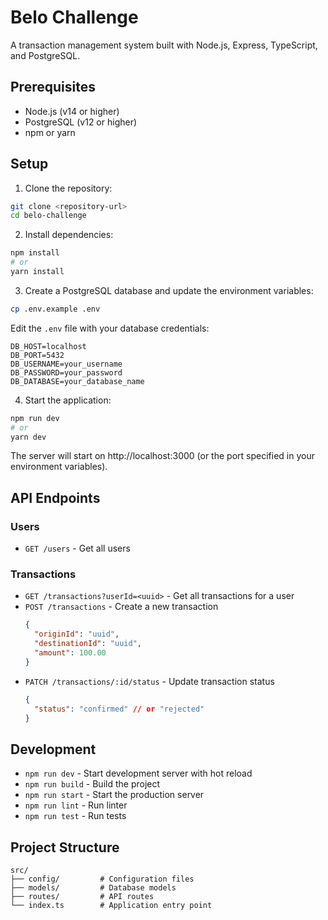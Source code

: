 # Belo Challenge

A transaction management system built with Node.js, Express, TypeScript, and PostgreSQL.

## Prerequisites

- Node.js (v14 or higher)
- PostgreSQL (v12 or higher)
- npm or yarn

## Setup

1. Clone the repository:
```bash
git clone <repository-url>
cd belo-challenge
```

2. Install dependencies:
```bash
npm install
# or
yarn install
```

3. Create a PostgreSQL database and update the environment variables:
```bash
cp .env.example .env
```
Edit the `.env` file with your database credentials:
```
DB_HOST=localhost
DB_PORT=5432
DB_USERNAME=your_username
DB_PASSWORD=your_password
DB_DATABASE=your_database_name
```

4. Start the application:
```bash
npm run dev
# or
yarn dev
```

The server will start on http://localhost:3000 (or the port specified in your environment variables).

## API Endpoints

### Users
- `GET /users` - Get all users

### Transactions
- `GET /transactions?userId=<uuid>` - Get all transactions for a user
- `POST /transactions` - Create a new transaction
  ```json
  {
    "originId": "uuid",
    "destinationId": "uuid",
    "amount": 100.00
  }
  ```
- `PATCH /transactions/:id/status` - Update transaction status
  ```json
  {
    "status": "confirmed" // or "rejected"
  }
  ```

## Development

- `npm run dev` - Start development server with hot reload
- `npm run build` - Build the project
- `npm run start` - Start the production server
- `npm run lint` - Run linter
- `npm run test` - Run tests

## Project Structure

```
src/
├── config/         # Configuration files
├── models/         # Database models
├── routes/         # API routes
└── index.ts        # Application entry point
```